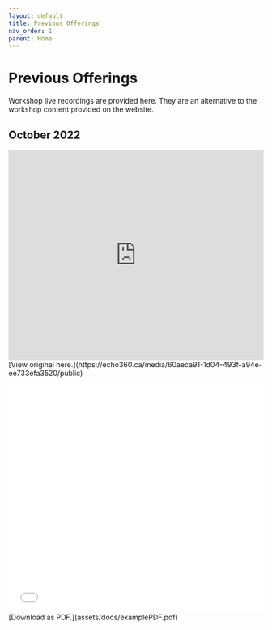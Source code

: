 ```yaml
---
layout: default
title: Previous Offerings
nav_order: 1
parent: Home
---
```


<!-- If you still want to provide access to old workshop recordings, this is the place! Full-length live workshop videos go here. -->
<!-- If you decide you don't need it, delete this page AND go to 'index.md', set has_children to false. -->


# Previous Offerings
Workshop live recordings are provided here. They are an alternative to the workshop content provided on the website.

## October 2022
<iframe height="416" width="100%" allowfullscreen frameborder=0 src="https://echo360.ca/media/60aeca91-1d04-493f-a94e-ee733efa3520/public"></iframe>
[View original here.](https://echo360.ca/media/60aeca91-1d04-493f-a94e-ee733efa3520/public)

<embed src="assets/docs/examplePDF.pdf" style="border:none;" width="100%" height="466px">
[Download as PDF.](assets/docs/examplePDF.pdf)
